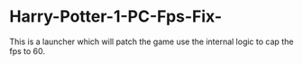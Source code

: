 # Harry-Potter-1-PC-Fps-Fix-
This is a launcher which will patch the game use the internal logic to cap the fps to 60.
